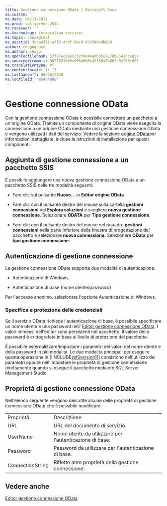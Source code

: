 ```yaml
---
title: Gestione connessione OData | Microsoft Docs
ms.custom: ''
ms.date: 06/13/2017
ms.prod: sql-server-2014
ms.reviewer: ''
ms.technology: integration-services
ms.topic: conceptual
ms.assetid: 3caa4372-aff3-4c0f-9ecd-97870948b8d0
author: chugugrace
ms.author: chugu
ms.openlocfilehash: 57f87ec28e6c32f8e44abb3567878b85416ccd5e
ms.sourcegitcommit: 34278310b3e005d008cd2106a7b86fc6e736f661
ms.translationtype: MT
ms.contentlocale: it-IT
ms.lasthandoff: 06/26/2020
ms.locfileid: "85434098"
---
```

# <a name="odata-connection-manager"></a>Gestione connessione OData
  Con la gestione connessione OData è possibile connettere un pacchetto a un'origine OData. Tramite un componente di origine OData viene eseguita la connessione a un'origine OData mediante una gestione connessione OData e vengono utilizzati i dati del servizio. Vedere la sezione [origine OData](../data-flow/odata-source.md)per informazioni dettagliate, incluse le istruzioni di installazione per questi componenti.  
  
## <a name="adding-connection-manager-to-an-ssis-package"></a>Aggiunta di gestione connessione a un pacchetto SSIS  
 È possibile aggiungere una nuova gestione connessione OData a un pacchetto SSIS nelle tre modalità seguenti:  
  
-   Fare clic sul pulsante **Nuovo...** in **Editor origine OData**  
  
-   Fare clic con il pulsante destro del mouse sulla cartella **gestioni connessioni** nel **Esplora soluzioni** e scegliere **nuova gestione connessione**. Selezionare **ODATA** per **Tipo gestione connessione**.  
  
-   Fare clic con il pulsante destro del mouse nel riquadro **gestioni connessioni** nella parte inferiore della finestra di progettazione del pacchetto e selezionare **nuova connessione.** Selezionare **OData** per **tipo gestione connessione**.  
  
## <a name="connection-manager-authentication"></a>Autenticazione di gestione connessione  
 La gestione connessione OData supporta due modalità di autenticazione.  
  
-   Autenticazione di Windows  
  
-   Autenticazione di base (nome utente/password)  
  
 Per l'accesso anonimo, selezionare l'opzione Autenticazione di Windows.  
  
### <a name="specifying-and-securing-credentials"></a>Specifica e protezione delle credenziali  
 Se il servizio OData richiede l'autenticazione di base, è possibile specificare un nome utente e una password nell' [Editor gestione connessione OData](../odata-connection-manager-editor.md). I valori immessi nell'editor sono persistenti nel pacchetto. Il valore della password è crittografato in base al livello di protezione del pacchetto.  
  
 È possibile esternalizzare/impostare i parametri dei valori del nome utente e della password in più modalità. Le due modalità principali per eseguire questa operazione in [!INCLUDE[ssISversion11](../../includes/ssisversion11-md.md)] consistono nell'utilizzo dei parametri oppure nell'impostare le proprietà di gestione connessione direttamente quando si esegue il pacchetto mediante SQL Server Management Studio.  
  
## <a name="odata-connection-manager-properties"></a>Proprietà di gestione connessione OData  
 Nell'elenco seguente vengono descritte alcune delle proprietà di gestione connessione OData che è possibile modificare.  
  
|||  
|-|-|  
|Proprietà|Descrizione|  
|URL|URL del documento di servizio.|  
|UserName|Nome utente da utilizzare per l'autenticazione di base.|  
|Password|Password da utilizzare per l'autenticazione di base.|  
|ConnectionString|Riflette altre proprietà della gestione connessione.|  
  
## <a name="see-also"></a>Vedere anche  
 [Editor gestione connessione OData](../odata-connection-manager-editor.md)  
  
  
